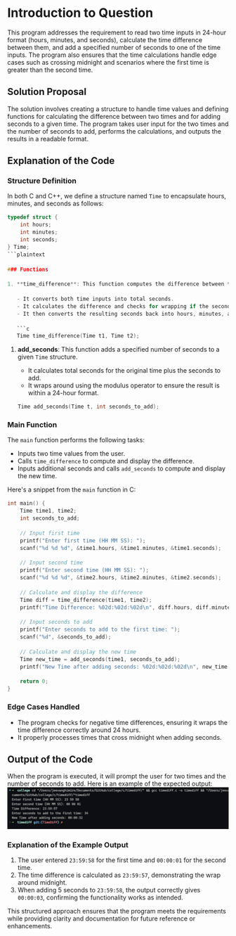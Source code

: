 # Introduction to Question

This program addresses the requirement to read two time inputs in 24-hour format (hours, minutes, and seconds), calculate the time difference between them, and add a specified number of seconds to one of the time inputs. The program also ensures that the time calculations handle edge cases such as crossing midnight and scenarios where the first time is greater than the second time.

## Solution Proposal

The solution involves creating a structure to handle time values and defining functions for calculating the difference between two times and for adding seconds to a given time. The program takes user input for the two times and the number of seconds to add, performs the calculations, and outputs the results in a readable format.

## Explanation of the Code

### Structure Definition

In both C and C++, we define a structure named `Time` to encapsulate hours, minutes, and seconds as follows:

```c
typedef struct {
    int hours;
    int minutes;
    int seconds;
} Time;
```plaintext

### Functions

1. **time_difference**: This function computes the difference between two `Time` structures.

   - It converts both time inputs into total seconds.
   - It calculates the difference and checks for wrapping if the second time is greater.
   - It then converts the resulting seconds back into hours, minutes, and seconds.

   ```c
   Time time_difference(Time t1, Time t2);
   ```

1. **add_seconds**: This function adds a specified number of seconds to a given `Time` structure.

   - It calculates total seconds for the original time plus the seconds to add.
   - It wraps around using the modulus operator to ensure the result is within a 24-hour format.

   ```c
   Time add_seconds(Time t, int seconds_to_add);
   ```

### Main Function

The `main` function performs the following tasks:

- Inputs two time values from the user.
- Calls `time_difference` to compute and display the difference.
- Inputs additional seconds and calls `add_seconds` to compute and display the new time.

Here's a snippet from the `main` function in C:

```c
int main() {
    Time time1, time2;
    int seconds_to_add;

    // Input first time
    printf("Enter first time (HH MM SS): ");
    scanf("%d %d %d", &time1.hours, &time1.minutes, &time1.seconds);
    
    // Input second time
    printf("Enter second time (HH MM SS): ");
    scanf("%d %d %d", &time2.hours, &time2.minutes, &time2.seconds);

    // Calculate and display the difference
    Time diff = time_difference(time1, time2);
    printf("Time Difference: %02d:%02d:%02d\n", diff.hours, diff.minutes, diff.seconds);

    // Input seconds to add
    printf("Enter seconds to add to the first time: ");
    scanf("%d", &seconds_to_add);
    
    // Calculate and display the new time
    Time new_time = add_seconds(time1, seconds_to_add);
    printf("New Time after adding seconds: %02d:%02d:%02d\n", new_time.hours, new_time.minutes, new_time.seconds);

    return 0;
}
```

### Edge Cases Handled

- The program checks for negative time differences, ensuring it wraps the time difference correctly around 24 hours.
- It properly processes times that cross midnight when adding seconds.

## Output of the Code

When the program is executed, it will prompt the user for two times and the number of seconds to add. Here is an example of the expected output:
![Terminal Screenshot](terminalScreenShot.png)

### Explanation of the Example Output

1. The user entered `23:59:58` for the first time and `00:00:01` for the second time.
2. The time difference is calculated as `23:59:57`, demonstrating the wrap around midnight.
3. When adding 5 seconds to `23:59:58`, the output correctly gives `00:00:03`, confirming the functionality works as intended.

This structured approach ensures that the program meets the requirements while providing clarity and documentation for future reference or enhancements.
